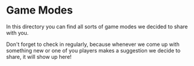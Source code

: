 # Game Modes

In this directory you can find all sorts of game modes we decided to share with you.

Don't forget to check in regularly, because whenever we come up with something new
or one of you players makes a suggestion we decide to share, it will show up here!
